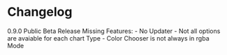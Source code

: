 # Changelog

0.9.0       Public Beta Release
            Missing Features:
              - No Updater
              - Not all options are avaiable for each chart Type
              - Color Chooser is not always in rgba Mode
              
